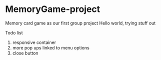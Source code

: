 # MemoryGame-project

Memory card game as our first group project
Hello world, trying stuff out

Todo list

1. responsive container
2. more pop ups linked to menu options
3. close button


